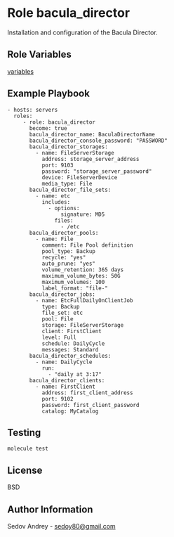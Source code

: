 Role bacula_director
====================

Installation and configuration of the Bacula Director.

Role Variables
--------------

[variables](https://github.com/sedovandrew/ansible-role-bacula-director/blob/master/defaults/main.yml)

Example Playbook
----------------

    - hosts: servers
      roles:
         - role: bacula_director
           become: true
           bacula_director_name: BaculaDirectorName
           bacula_director_console_password: "PASSWORD"
           bacula_director_storages:
             - name: FileServerStorage
               address: storage_server_address
               port: 9103
               password: "storage_server_password"
               device: FileServerDevice
               media_type: File
           bacula_director_file_sets:
             - name: etc
               includes:
                 - options:
                     signature: MD5
                   files:
                     - /etc
           bacula_director_pools:
             - name: File
               comment: File Pool definition
               pool_type: Backup
               recycle: "yes"
               auto_prune: "yes"
               volume_retention: 365 days
               maximum_volume_bytes: 50G
               maximum_volumes: 100
               label_format: "file-"
           bacula_director_jobs:
             - name: EtcFullDailyOnClientJob
               type: Backup
               file_set: etc
               pool: File
               storage: FileServerStorage
               client: FirstClient
               level: Full
               schedule: DailyCycle
               messages: Standard
           bacula_director_schedules:
             - name: DailyCycle
               run:
                 - "daily at 3:17"
           bacula_director_clients:
             - name: FirstClient
               address: first_client_address
               port: 9102
               password: first_client_password
               catalog: MyCatalog

Testing
-------

    molecule test

License
-------

BSD

Author Information
------------------

Sedov Andrey - sedoy80@gmail.com
